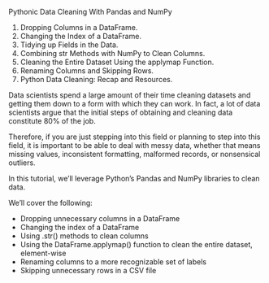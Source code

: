 Pythonic Data Cleaning With Pandas and NumPy
1. Dropping Columns in a DataFrame.
2. Changing the Index of a DataFrame.
3. Tidying up Fields in the Data.
4. Combining str Methods with NumPy to Clean Columns.
5. Cleaning the Entire Dataset Using the applymap Function.
6. Renaming Columns and Skipping Rows.
7. Python Data Cleaning: Recap and Resources.

Data scientists spend a large amount of their time cleaning datasets and getting them down to a form with which they can work. In fact, a lot of data scientists argue that the initial steps of obtaining and cleaning data constitute 80% of the job.

Therefore, if you are just stepping into this field or planning to step into this field, it is important to be able to deal with messy data, whether that means missing values, inconsistent formatting, malformed records, or nonsensical outliers.

In this tutorial, we’ll leverage Python’s Pandas and NumPy libraries to clean data.

We’ll cover the following:

- Dropping unnecessary columns in a DataFrame
- Changing the index of a DataFrame
- Using .str() methods to clean columns
- Using the DataFrame.applymap() function to clean the entire dataset, element-wise
- Renaming columns to a more recognizable set of labels
- Skipping unnecessary rows in a CSV file

